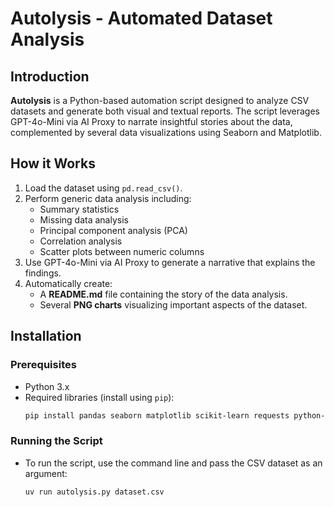 # Autolysis - Automated Dataset Analysis

## Introduction

**Autolysis** is a Python-based automation script designed to analyze CSV datasets and generate both visual and textual reports. The script leverages GPT-4o-Mini via AI Proxy to narrate insightful stories about the data, complemented by several data visualizations using Seaborn and Matplotlib.

## How it Works

1. Load the dataset using `pd.read_csv()`.
2. Perform generic data analysis including:
   - Summary statistics
   - Missing data analysis
   - Principal component analysis (PCA)
   - Correlation analysis
   - Scatter plots between numeric columns
3. Use GPT-4o-Mini via AI Proxy to generate a narrative that explains the findings.
4. Automatically create:
   - A **README.md** file containing the story of the data analysis.
   - Several **PNG charts** visualizing important aspects of the dataset.

## Installation

### Prerequisites

- Python 3.x
- Required libraries (install using `pip`):
  ```bash
  pip install pandas seaborn matplotlib scikit-learn requests python-dotenv
  ```
### Running the Script
- To run the script, use the command line and pass the CSV dataset as an argument:
  ```bash
  uv run autolysis.py dataset.csv
  ```
